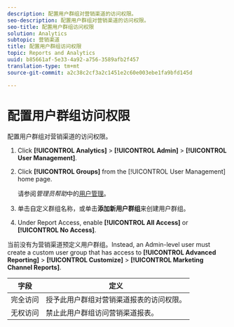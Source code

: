 ```yaml
---
description: 配置用户群组对营销渠道的访问权限。
seo-description: 配置用户群组对营销渠道的访问权限。
seo-title: 配置用户群组访问权限
solution: Analytics
subtopic: 营销渠道
title: 配置用户群组访问权限
topic: Reports and Analytics
uuid: b85661af-5e33-4a92-a756-3589afb2f457
translation-type: tm+mt
source-git-commit: a2c38c2cf3a2c1451e2c60e003ebe1fa9bfd145d

---
```



# 配置用户群组访问权限

配置用户群组对营销渠道的访问权限。

1. Click **[!UICONTROL Analytics]** &gt; **[!UICONTROL Admin]** &gt; **[!UICONTROL User Management]**.
1. Click **[!UICONTROL Groups]** from the [!UICONTROL User Management] home page.

   请参阅&#x200B;*管理员帮助*&#x200B;中的[用户管理](https://marketing.adobe.com/resources/help/en_US/reference/user_management.html)。

1.  单击自定义群组名称，或单击&#x200B;**添加新用户群组**&#x200B;来创建用户群组。
1. Under Report Access, enable **[!UICONTROL All Access]** or **[!UICONTROL No Access]**.

当前没有为营销渠道预定义用户群组。Instead, an Admin-level user must create a custom user group that has access to **[!UICONTROL Advanced Reporting]** &gt; **[!UICONTROL Customize]** &gt; **[!UICONTROL Marketing Channel Reports]**.

| 字段 | 定义 |
|--- |--- |
| 完全访问 | 授予此用户群组对营销渠道报表的访问权限。 |
| 无权访问 | 禁止此用户群组访问营销渠道报表。 |

